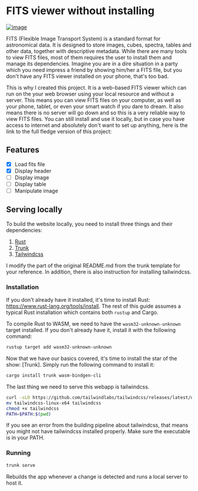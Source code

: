 # FITS viewer without installing

[![image](https://img.shields.io/badge/demo-rustfits-green)](https://kazewong.github.io/rustfits-web/)


FITS (Flexible Image Transport System) is a standard format for astronomical data. It is designed to store images, cubes, spectra, tables and other data, together with descriptive metadata. While there are many tools to view FITS files, most of them requires the user to install them and manage its dependencies. Imagine you are in a dire situation in a party which you need impress a friend by showing him/her a FITS file, but you don't have any FITS viewer installed on your phone, that's too bad.

This is why I created this project. It is a web-based FITS viewer which can run on the your web browser using your local resource and without a server. This means you can view FITS files on your computer, as well as your phone, tablet, or even your smart watch if you dare to dream. It also means there is no server will go down and so this is a very reliable way to view FITS files. You can still install and use it locally, but in case you have access to internet and absolutely don't want to set up anything, here is the link to the full fledge version of this project: 

## Features

- [x] Load fits file
- [x] Display header
- [ ] Display image
- [ ] Display table
- [ ] Manipulate image

## Serving locally

To build the website locally, you need to install three things and their dependencies:
1. [Rust](https://www.rust-lang.org/tools/install)
2. [Trunk](https://trunkrs.dev/)
3. [Tailwindcss](https://tailwindcss.com/)

I modify the part of the original README.md from the trunk template for your reference. In addition, there is also instruction for installing tailwindcss.

### Installation

If you don't already have it installed, it's time to install Rust: <https://www.rust-lang.org/tools/install>.
The rest of this guide assumes a typical Rust installation which contains both `rustup` and Cargo.

To compile Rust to WASM, we need to have the `wasm32-unknown-unknown` target installed.
If you don't already have it, install it with the following command:

```bash
rustup target add wasm32-unknown-unknown
```

Now that we have our basics covered, it's time to install the star of the show: [Trunk].
Simply run the following command to install it:

```bash
cargo install trunk wasm-bindgen-cli
```

The last thing we need to serve this webapp is tailwindcss.

```bash
curl -sLO https://github.com/tailwindlabs/tailwindcss/releases/latest/download/tailwindcss-linux-x64
mv tailwindcss-linux-x64 tailwindcss
chmod +x tailwindcss
PATH=$PATH:$(pwd)
```

If you see an error from the building pipeline about tailwindcss, that means you might not have tailwindcss installed properly. Make sure the executable is in your PATH.

### Running

```bash
trunk serve
```

Rebuilds the app whenever a change is detected and runs a local server to host it.
